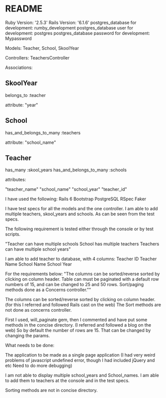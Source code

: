 # README

Ruby Version: '2.5.3'
Rails Version:  '6.1.6'
postgres_database for development:  rumby_development
postgres_database user for development:  postgres
postgres_database password for development:  Mypassword

Models: Teacher, School, SkoolYear

Controllers:
TeachersController


Associations:

SkoolYear
---------
belongs_to :teacher

attribute:
"year"

School
------
has_and_belongs_to_many :teachers

attribute:
"school_name"

Teacher
-------
has_many :skool_years
has_and_belongs_to_many :schools

attributes:

"teacher_name"
"school_name"
"school_year"
"teacher_id"

I have used the following:
Rails 6
Bootstrap
PostgreSQL
RSpec
Faker

I have test specs for all the models and the one controller. I am able to add multiple teachers, skool_years and schools. As can be seen from the test specs.

The following requirement is tested either through the console or by test scripts.

"Teacher can have multiple schools
School has multiple teachers
Teachers can have multiple school years"

I am able to add teacher to database, with 4 columns:
Teacher ID
Teacher Name
School Name
School Year

For the requirements below:
"The columns can be sorted/reverse sorted by clicking on column header. Table can must be paginated with a default row numbers of 15, and can be changed to 25 and 50 rows.
Sort/paging methods done as a Concerns controller.""

The columns can be sorted/reverse sorted by clicking on column header. (for this I referred and followed Rails cast on the web) The Sort methods are not done as concerns controller.

First I used, will_paginate gem, then I commented and have put some methods in the concise directory. (I referred and followed a blog on the web) So by default the number of rows are 15. That can be changed 
by changing the params.


What needs to be done:

The application to be made as a single page application (I had very weird problems of javascript undefined error, though I had included jQuery and etc Need to do more debugging)

I am not able to display multiple school_years and School_names. I am able to add them to teachers at the 
console and in the test specs.

Sorting methods are not in concise directory.
